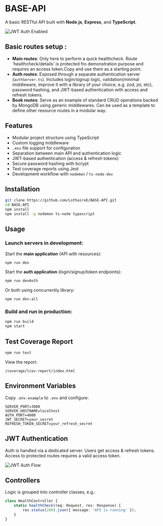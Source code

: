 # BASE-API

A basic RESTful API built with **Node.js**, **Express**, and **TypeScript**.

![JWT Auth Enabled](https://img.shields.io/badge/auth-JWT-green)

## Basic routes setup :

-   **Main routes**: Only here to perform a quick healthcheck. Route
    'healthcheck/details' is protected fro demonstration purpose and requires an
    access token.Copy and use them as a starting point.
-   **Auth routes**: Exposed through a separate authentication server
    (`authServer.ts`). Includes login/signup logic, validation(minimal
    middleware, improve it with a library of your choice, e.g. zod, joi, etc),
    password hashing, and JWT-based authentication with access and refresh
    tokens.
-   **Book routes**: Serve as an example of standard CRUD operations backed by
    MongoDB using generic middlewares. Can be used as a template to define other
    resource routes in a modular way.

## Features

-   Modular project structure using TypeScript
-   Custom logging middleware
-   `.env` file support for configuration
-   Separation between main API and authentication logic
-   JWT-based authentication (access & refresh tokens)
-   Secure password hashing with bcrypt
-   Test coverage reports using Jest
-   Development workflow with `nodemon` / `ts-node-dev`

## Installation

```bash
git clone https://github.com/LothaireE/BASE-API.git
cd BASE-API
npm install
npm install -g nodemon ts-node typescript
```

## Usage

### Launch servers in development:

Start the **main application** (API with resources):

```bash
npm run dev
```

Start the **auth application** (login/signup/token endpoints):

```bash
npm run devAuth
```

Or both using concurrently library:

```bash
npm run dev:all
```

### Build and run in production:

```bash
npm run build
npm start
```

## Test Coverage Report

```bash
npm run test
```

View the report:

`/coverage/lcov-report/index.html`

## Environment Variables

Copy `.env.example` to `.env` and configure:

```env
SERVER_PORT=3000
SERVER_HOSTNAME=localhost
AUTH_PORT=4000
JWT_SECRET=your_secret
REFRESH_TOKEN_SECRET=your_refresh_secret
```

<!--
## Mongoose & Access Middlewares

The API uses Mongoose, but due to abstraction via middlewares, it can easily be
replaced by any other data service.. You can easily replace Mongo with any other
store.

| Middleware         | Description                          |
| ------------------ | ------------------------------------ |
| MongoCreate(model) | Create from `req.body`               |
| MongoGet(model)    | Get one by `req.params.id`           |
| MongoGetAll(model) | Get all                              |
| MongoUpdate(model) | Update with `req.body`               |
| MongoDelete(model) | Delete by `req.params.id`            |
| MongoQuery(model)  | Query by custom fields in `req.body` | -->

## JWT Authentication

Auth is handled via a dedicated server. Users get access & refresh tokens.  
Access to protected routes requires a valid access token.

![JWT Auth Flow](./jwt_auth_flow.png)

## Controllers

Logic is grouped into controller classes, e.g.:

```ts
class HealthController {
    static healthCheck(req: Request, res: Response) {
        res.status(200).json({ message: 'API is running' });
    }
}
```
